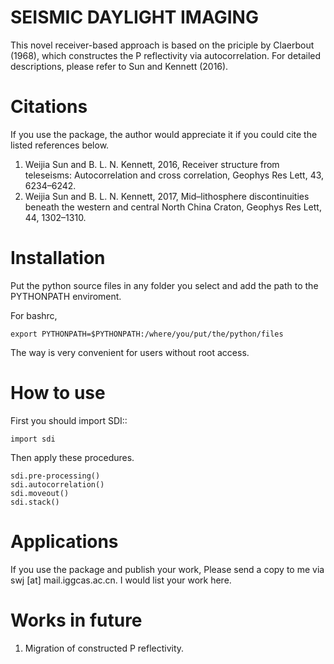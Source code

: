 SEISMIC DAYLIGHT IMAGING
========================

This novel receiver-based approach is based on the priciple by Claerbout (1968), 
which constructes the P reflectivity via autocorrelation. 
For detailed descriptions, please refer to Sun and Kennett (2016).

Citations
=========
If you use the package, the author would appreciate it if you could cite the listed references below.
1. Weijia Sun and B. L. N. Kennett, 2016, Receiver structure from teleseisms: Autocorrelation and cross correlation, Geophys Res Lett, 43, 6234–6242.
2. Weijia Sun and B. L. N. Kennett, 2017, Mid–lithosphere discontinuities beneath the western and central North China Craton, Geophys Res Lett, 44, 1302–1310.

Installation
============
Put the python source files in any folder you select and add the path to the PYTHONPATH enviroment.

For bashrc,

	export PYTHONPATH=$PYTHONPATH:/where/you/put/the/python/files
	
The way is very convenient for users without root access.

How to use
==========
First you should import SDI::
	
	import sdi
	
Then apply these procedures.

	sdi.pre-processing()
	sdi.autocorrelation()
	sdi.moveout()
	sdi.stack()
	

Applications
============
If you use the package and publish your work, Please send a copy to me via swj [at] mail.iggcas.ac.cn. I would list your work here.

Works in future
===============
1. Migration of constructed P reflectivity.